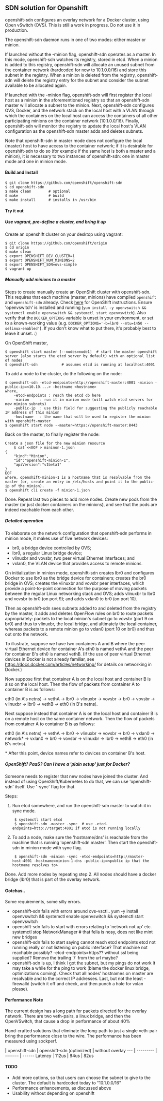 ## SDN solution for Openshift

openshift-sdn configures an overlay network for a Docker cluster, using Open
vSwitch (OVS). This is still a work in progress. Do not use it in production.

The openshift-sdn daemon runs in one of two modes: either master or minion.

If launched without the -minion flag, openshift-sdn operates as a master.  In
this mode, openshift-sdn watches its registry, stored in etcd.  When a minion is
added to this registry, openshift-sdn will allocate an unused subnet from the
container network (hardcoded for now to 10.1.0.0/16) and store this subnet in
the registry.  When a minion is deleted from the registry, openshift-sdn will
delete the registry entry for the subnet and consider the subnet available to be
allocated again.

If launched with the -minion flag, openshift-sdn will first register the local
host as a minion in the aforementioned registry so that an openshift-sdn master
will allocate a subnet to the minion.  Next, openshift-sdn configures OVS,
Docker, and the network stack on the local host with a VLAN through which the
containers on the local host can access the containers of all other
participating minions on the container network (10.1.0.0/16).  Finally,
openshift-sdn will monitor the registry to update the local host's VLAN
configuration as the openshift-sdn master adds and deletes subnets.

Note that openshift-sdn in master mode does not configure the local (master)
host to have access to the container network; if it is desirable for
openshift-sdn to do so (for example if the same host is both a master and a
minion), it is necessary to two instances of openshift-sdn: one in master mode
and one in minion mode.

#### Build and Install

	$ git clone https://github.com/openshift/openshift-sdn
	$ cd openshift-sdn
	$ make clean        # optional
	$ make              # build
	$ make install      # installs in /usr/bin

#### Try it out

##### Use vagrant, pre-define a cluster, and bring it up

Create an openshift cluster on your desktop using vagrant:

	$ git clone https://github.com/openshift/origin
	$ cd origin
	$ make clean
	$ export OPENSHIFT_DEV_CLUSTER=1
	$ export OPENSHIFT_NUM_MINIONS=2
	$ export OPENSHIFT_SDN=ovs-simple
	$ vagrant up

##### Manually add minions to a master

Steps to create manually create an OpenShift cluster with openshift-sdn. This requires that each machine (master, minions) have compiled `openshift` and `openshift-sdn` already. Check [here](https://github.com/openshift/origin) for OpenShift instructions. Ensure 'openvswitch' is installed and running (`yum install -y openvswitch && systemctl enable openvswitch && systemctl start openvswitch`). Also verify that the `DOCKER_OPTIONS` variable is unset in your environment, or set to a known-working value (e.g. `DOCKER_OPTIONS='-b=lbr0 --mtu=1450 --selinux-enabled'`). If you don't know what to put there, it's probably best to leave it unset. :)

On OpenShift master,

	$ openshift start master [--nodes=node1]  # start the master openshift server (also starts the etcd server by default) with an optional list of nodes
	$ openshift-sdn           # assumes etcd is running at localhost:4001

To add a node to the cluster, do the following on the node:

	$ openshift-sdn -etcd-endpoints=http://openshift-master:4001 -minion -public-ip=<10.10....> -hostname <hostname>
	where, 
		-etcd-endpoints	: reach the etcd db here
		-minion 	: run it in minion mode (will watch etcd servers for new minion subnets)
		-public-ip	: use this field for suggesting the publicly reachable IP address of this minion
		-hostname	: the name that will be used to register the minion with openshift-master
	$ openshift start node --master=https://openshift-master:8443

Back on the master, to finally register the node:

	Create a json file for the new minion resource
        $ cat <<EOF > mininon-1.json
	{
		"kind":"Minion", 
		"id":"openshift-minion-1",
	 	"apiVersion":"v1beta1"
	}
	EOF
	where, openshift-minion-1 is a hostname that is resolvable from the master (or, create an entry in /etc/hosts and point it to the public-ip of the minion).
	$ openshift cli create -f minion-1.json

Done. Repeat last two pieces to add more nodes. Create new pods from the master (or just docker containers on the minions), and see that the pods are indeed reachable from each other. 


##### Detailed operation

To elaborate on the network configuration that openshift-sdn performs in minion
mode, it makes use of five network devices:

 - br0, a bridge device controlled by OVS;
 - lbr0, a regular Linux bridge device;
 - vlinuxbr and vovsbr, two peer virtual Ethernet interfaces; and
 - vxlan0, the VLAN device that provides access to remote minions.

On initialization in minion mode, openshift-sdn creates lbr0 and configures
Docker to use lbr0 as the bridge device for containers; creates the br0 bridge
in OVS; creates the vlinuxbr and vovsbr peer interfaces, which provide a
point-to-point connection for the purpose of moving packets between the regular
Linux networking stack and OVS; adds vlinuxbr to lbr0 and vovsbr to br0 (on port
9); and adds vxlan0 to br0 (on port 10).

Then as openshift-sdn sees subnets added to and deleted from the registry by the
master, it adds and deletes OpenFlow rules on br0 to route packets
appropriately: packets to the local minion's subnet go to vovsbr (port 9 on br0)
and thus to vlinuxbr, the local bridge, and ultimately the local container,
whereas packets to a remote minion go to vxlan0 (port 10 on br0) and thus out
onto the network.

To illustrate, suppose we have two containers A and B where the peer virtual
Ethernet device for container A's eth0 is named vethA and the peer for container
B's eth0 is named vethB.  (If the use of peer virtual Ethernet devices in Docker
is not already familiar, see https://docs.docker.com/articles/networking/ for
details on networking in Docker.)

Now suppose first that container A is on the local host and container B is also
on the local host.  Then the flow of packets from container A to container B is
as follows:

eth0 (in A's netns) -> vethA -> lbr0 -> vlinuxbr -> vovsbr -> br0 -> vovsbr ->
vlinuxbr -> lbr0 -> vethB -> eth0 (in B's netns).

Next suppose instead that container A is on the local host and container B is on
a remote host on the same container network.  Then the flow of packets from
container A to container B is as follows:

eth0 (in A's netns) -> vethA -> lbr0 -> vlinuxbr -> vovsbr -> br0 -> vxlan0 ->
network\* -> vxlan0 -> br0 -> vovsbr -> vlinuxbr -> lbr0 -> vethB -> eth0 (in
B's netns).

\* After this point, device names refer to devices on container B's host.

##### OpenShift? PaaS? Can I have a 'plain setup' just for Docker?

Someone needs to register that new nodes have joined the cluster. And instead of using OpenShift/Kubernetes to do that, we can use 'openshift-sdn' itself. Use '-sync' flag for that.

Steps:

1. Run etcd somewhere, and run the openshift-sdn master to watch it in sync mode. 

		$ systemctl start etcd
		$ openshift-sdn -master -sync  # use -etcd-endpoints=http://target:4001 if etcd is not running locally

2. To add a node, make sure the 'hostname/dns' is reachable from the machine that is running 'openshift-sdn master'. Then start the openshift-sdn in minion mode with sync flag.

		$ openshift-sdn -minion -sync -etcd-endpoints=http://master-host:4001 -hostname=minion-1-dns -public-ip=<public ip that the hostname resolves to>

Done. Add more nodes by repeating step 2. All nodes should have a docker bridge (lbr0) that is part of the overlay network.

#### Gotchas..

Some requirements, some silly errors.

 - openshift-sdn fails with errors around ovs-vsctl.. 
	yum -y install openvswitch && systemctl enable openvswitch && systemctl start openvswitch
 - openshift-sdn fails to start with errors relating to 'network not up' etc.
	systemctl stop NetworkManager # that fella is nosy, does not like mint new bridges
 - openshift-sdn fails to start saying cannot reach etcd endpoints
	etcd not running really or not listening on public interface? That machine not reachable possibly? -etcd-endpoints=https?? without ssl being supplied? Remove the trailing '/' from the url maybe?
 - openshift-sdn is up, I think I got the subnet, but my pings do not work
	It may take a while for the ping to work (blame the docker linux bridge, optimizations coming). Check that all nodes' hostnames on master are resolvable and to the correct IP addresses. Last, but not the least - firewalld (switch it off and check, and then punch a hole for vxlan please).

#### Performance Note

The current design has a long path for packets directed for the overlay network.
There are two veth-pairs, a linux bridge, and then the OpenVSwitch, that cause a drop in performance of about 40%

Hand-crafted solutions that eliminate the long-path to just a single veth-pair bring the performance close to the wire. The performance has been measured using sockperf.

  | openshift-sdn | openshift-sdn (optimized) | without overlay
--- | --------- | ------- | ------
Latency | 112us | 84us | 82us

#### TODO

 - Add more options, so that users can choose the subnet to give to the cluster. The default is hardcoded today to "10.1.0.0/16"
 - Performance enhancements, as discussed above
 - Usability without depending on openshift

